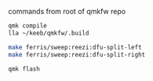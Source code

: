 commands from root of qmkfw repo
```sh
qmk compile
lla ~/keeb/qmkfw/.build

make ferris/sweep:reezi:dfu-split-left
make ferris/sweep:reezi:dfu-split-right

qmk flash
```
